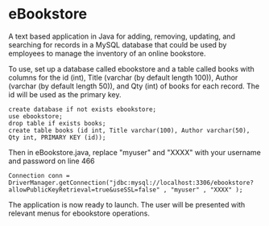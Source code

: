 # eBookstore
A text based application in Java for adding, removing, updating, and searching for records in 
a MySQL database that could be used by employees to manage the inventory of an online bookstore.

To use, set up a database called ebookstore and a table called books with columns for the id (int),
Title (varchar (by default length 100)), Author (varchar (by default length 50)), and Qty (int) of
books for each record. The id will be used as the primary key.

```
create database if not exists ebookstore;
use ebookstore;
drop table if exists books;
create table books (id int, Title varchar(100), Author varchar(50), Qty int, PRIMARY KEY (id));
```

Then in eBookstore.java, replace "myuser" and "XXXX" with your username and password on line 466
```
Connection conn = DriverManager.getConnection("jdbc:mysql://localhost:3306/ebookstore?allowPublicKeyRetrieval=true&useSSL=false" , "myuser" , "XXXX" );
```

The application is now ready to launch. The user will be presented with relevant menus for ebookstore operations.
